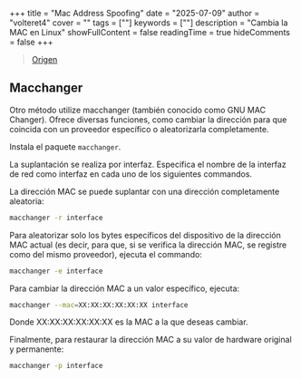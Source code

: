 +++
title = "Mac Address Spoofing"
date = "2025-07-09"
author = "volteret4"
cover = ""
tags = [""]
keywords = [""]
description = "Cambia la MAC en Linux"
showFullContent = false
readingTime = true
hideComments = false
+++


> [Origen](https://wiki.archlinux.org/title/MAC_address_spoofing)

## Macchanger

Otro método utilize macchanger (también conocido como GNU MAC Changer). Ofrece diversas funciones, como cambiar la dirección para que coincida con un proveedor específico o aleatorizarla completamente.

Instala el paquete `macchanger`.

La suplantación se realiza por interfaz. Especifica el nombre de la interfaz de red como interfaz en cada uno de los siguientes commandos.

La dirección MAC se puede suplantar con una dirección completamente aleatoria:

```bash
macchanger -r interface
```

Para aleatorizar solo los bytes específicos del dispositivo de la dirección MAC actual (es decir, para que, si se verifica la dirección MAC, se registre como del mismo proveedor), ejecuta el commando:

```bash
macchanger -e interface
```

Para cambiar la dirección MAC a un valor específico, ejecuta:

```bash
macchanger --mac=XX:XX:XX:XX:XX:XX interface
```

Donde XX:XX:XX:XX:XX:XX es la MAC a la que deseas cambiar.

Finalmente, para restaurar la dirección MAC a su valor de hardware original y permanente:

```bash
macchanger -p interface
```
